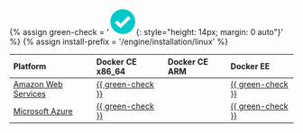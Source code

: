 {% assign green-check = '![yes](/engine/installation/images/green-check.svg){: style="height: 14px; margin: 0 auto"}' %} {% assign install-prefix = '/engine/installation/linux' %} 

| Platform                                | Docker CE x86_64                        | Docker CE ARM | Docker EE                               |
|:--------------------------------------- |:--------------------------------------- |:------------- |:--------------------------------------- |
| [Amazon Web Services](/docker-for-aws/) | [{{ green-check }}](/docker-for-aws/)   |               | [{{ green-check }}](/docker-for-aws/)   |
| [Microsoft Azure](/docker-for-azure/)   | [{{ green-check }}](/docker-for-azure/) |               | [{{ green-check }}](/docker-for-azure/) |